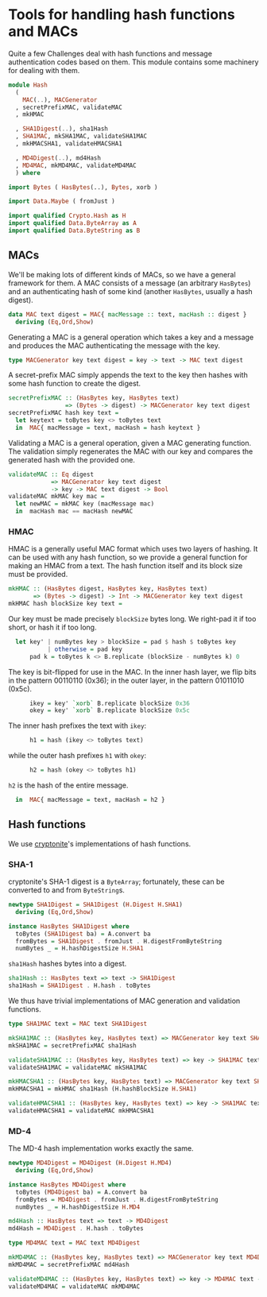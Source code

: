 # Tools for handling hash functions and MACs

Quite a few Challenges deal with hash functions
and message authentication codes based on them.
This module contains some machinery for dealing with them.

```haskell
module Hash
  (
    MAC(..), MACGenerator
  , secretPrefixMAC, validateMAC
  , mkHMAC

  , SHA1Digest(..), sha1Hash
  , SHA1MAC, mkSHA1MAC, validateSHA1MAC
  , mkHMACSHA1, validateHMACSHA1

  , MD4Digest(..), md4Hash
  , MD4MAC, mkMD4MAC, validateMD4MAC
  ) where

import Bytes ( HasBytes(..), Bytes, xorb )

import Data.Maybe ( fromJust )

import qualified Crypto.Hash as H
import qualified Data.ByteArray as A
import qualified Data.ByteString as B
```

## MACs

We'll be making lots of different kinds of MACs,
so we have a general framework for them.
A MAC consists of a message (an arbitrary `HasBytes`)
and an authenticating hash of some kind
(another `HasBytes`, usually a hash digest).

```haskell
data MAC text digest = MAC{ macMessage :: text, macHash :: digest }
  deriving (Eq,Ord,Show)
```

Generating a MAC is a general operation which takes a key and a message
and produces the MAC authenticating the message with the key.

```haskell
type MACGenerator key text digest = key -> text -> MAC text digest
```

A secret-prefix MAC simply appends the text to the key
then hashes with some hash function to create the digest.

```haskell
secretPrefixMAC :: (HasBytes key, HasBytes text)
                => (Bytes -> digest) -> MACGenerator key text digest
secretPrefixMAC hash key text =
  let keytext = toBytes key <> toBytes text
  in  MAC{ macMessage = text, macHash = hash keytext }
```

Validating a MAC is a general operation, given a MAC generating function.
The validation simply regenerates the MAC with our key
and compares the generated hash with the provided one.

```haskell
validateMAC :: Eq digest
            => MACGenerator key text digest
            -> key -> MAC text digest -> Bool
validateMAC mkMAC key mac =
  let newMAC = mkMAC key (macMessage mac)
  in  macHash mac == macHash newMAC
```

### HMAC

HMAC is a generally useful MAC format which uses two layers of hashing.
It can be used with any hash function,
so we provide a general function for making an HMAC from a text.
The hash function itself and its block size must be provided.

```haskell
mkHMAC :: (HasBytes digest, HasBytes key, HasBytes text)
       => (Bytes -> digest) -> Int -> MACGenerator key text digest
mkHMAC hash blockSize key text =
```

Our key must be made precisely `blockSize` bytes long.
We right-pad it if too short, or hash it if too long.

```haskell
  let key' | numBytes key > blockSize = pad $ hash $ toBytes key
           | otherwise = pad key
      pad k = toBytes k <> B.replicate (blockSize - numBytes k) 0
```

The key is bit-flipped for use in the MAC.
In the inner hash layer, we flip bits in the pattern 00110110 (0x36);
in the outer layer, in the pattern 01011010 (0x5c).

```haskell
      ikey = key' `xorb` B.replicate blockSize 0x36
      okey = key' `xorb` B.replicate blockSize 0x5c
```

The inner hash prefixes the text with `ikey`:

```haskell
      h1 = hash (ikey <> toBytes text)
```

while the outer hash prefixes `h1` with `okey`:

```haskell
      h2 = hash (okey <> toBytes h1)
```

`h2` is the hash of the entire message.

```haskell
  in  MAC{ macMessage = text, macHash = h2 }
```

## Hash functions

We use [cryptonite](https://hackage.haskell.org/package/cryptonite)'s
implementations of hash functions.

### SHA-1

cryptonite's SHA-1 digest is a `ByteArray`;
fortunately, these can be converted to and from `ByteString`s.

```haskell
newtype SHA1Digest = SHA1Digest (H.Digest H.SHA1)
  deriving (Eq,Ord,Show)

instance HasBytes SHA1Digest where
  toBytes (SHA1Digest ba) = A.convert ba
  fromBytes = SHA1Digest . fromJust . H.digestFromByteString
  numBytes _ = H.hashDigestSize H.SHA1
```

`sha1Hash` hashes bytes into a digest.

```haskell
sha1Hash :: HasBytes text => text -> SHA1Digest
sha1Hash = SHA1Digest . H.hash . toBytes
```

We thus have trivial implementations of MAC generation and validation functions.

```haskell
type SHA1MAC text = MAC text SHA1Digest

mkSHA1MAC :: (HasBytes key, HasBytes text) => MACGenerator key text SHA1Digest
mkSHA1MAC = secretPrefixMAC sha1Hash

validateSHA1MAC :: (HasBytes key, HasBytes text) => key -> SHA1MAC text -> Bool
validateSHA1MAC = validateMAC mkSHA1MAC

mkHMACSHA1 :: (HasBytes key, HasBytes text) => MACGenerator key text SHA1Digest
mkHMACSHA1 = mkHMAC sha1Hash (H.hashBlockSize H.SHA1)

validateHMACSHA1 :: (HasBytes key, HasBytes text) => key -> SHA1MAC text -> Bool
validateHMACSHA1 = validateMAC mkHMACSHA1
```

### MD-4

The MD-4 hash implementation works exactly the same.

```haskell
newtype MD4Digest = MD4Digest (H.Digest H.MD4)
  deriving (Eq,Ord,Show)

instance HasBytes MD4Digest where
  toBytes (MD4Digest ba) = A.convert ba
  fromBytes = MD4Digest . fromJust . H.digestFromByteString
  numBytes _ = H.hashDigestSize H.MD4

md4Hash :: HasBytes text => text -> MD4Digest
md4Hash = MD4Digest . H.hash . toBytes

type MD4MAC text = MAC text MD4Digest

mkMD4MAC :: (HasBytes key, HasBytes text) => MACGenerator key text MD4Digest
mkMD4MAC = secretPrefixMAC md4Hash

validateMD4MAC :: (HasBytes key, HasBytes text) => key -> MD4MAC text -> Bool
validateMD4MAC = validateMAC mkMD4MAC
```
